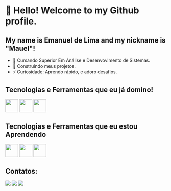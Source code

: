 # 👋 Hello! Welcome to my Github profile.
## My name is Emanuel de Lima and my nickname is "Mauel"!
- 🌱 Cursando Superior Em Análise e Desenvovimento de Sistemas.
- 👯 Construindo meus projetos.
- ⚡ Curiosidade: Aprendo rápido, e adoro desafios.

## Tecnologias e Ferramentas que eu já domino!
  <div>
    <img src="https://cdn.jsdelivr.net/gh/devicons/devicon/icons/python/python-original-wordmark.svg" width="40" height="40"/>
    <img src="https://cdn.jsdelivr.net/gh/devicons/devicon/icons/html5/html5-original-wordmark.svg" width="40" height="40"/>
    <img src="https://cdn.jsdelivr.net/gh/devicons/devicon/icons/css3/css3-original-wordmark.svg" width="40" height="40"/>
  </div>
  
## Tecnologias e Ferramentas que eu estou Aprendendo
  <div>
    <img src="https://cdn.jsdelivr.net/gh/devicons/devicon/icons/php/php-original.svg" width="40" height="40"/>
    <img src="https://cdn.jsdelivr.net/gh/devicons/devicon/icons/linux/linux-original.svg" width="40" height="40"/>
    <img src="https://cdn.jsdelivr.net/gh/devicons/devicon/icons/mysql/mysql-original-wordmark.svg" width="40" height="40"/>
  </div>
             
## Contatos:
  <div>
    <a href="https://instagram.com/15Mauel" target="_blank">
      <img src="https://img.shields.io/badge/-Instagram-%23E4405F?style=for-the-badge&logo=instagram&logoColor=white" target="_blank"></a>
    <a href = "manualvesdelima11@gmail.com" target="_blank">
      <img src="https://img.shields.io/badge/Gmail-D14836?style=for-the-badge&logo=gmail&logoColor=white"></a> 
    <a href = "https://www.linkedin.com/in/emanuel-de-lima-alves-722251219" target="_blank">
      <img src="https://img.shields.io/badge/LinkedIn-0077B5?style=for-the-badge&logo=linkedin&logoColor=white"></a>
  </div>
  
